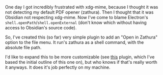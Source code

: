 One day I got incredibly frustrated with xdg-mime, because I thought it was not detecting my default PDF opener (zathura). Then I thought that it was Obsidian not respecting xdg-mime. Now I've come to blame Electron's ```shell.openPath```/```shell.openExternal``` (don't know which without having access to Obsidian's source code).

So, I've created this (so far) very simple plugin to add an "Open in Zathura" option to the file menu. It run's zathura as a shell command, with the absolute file path. 

I'd like to expand this to be more customizable (see [this](https://github.com/phibr0/obsidian-open-with) plugin, which I've  based the initial outline of this one on), but who knows if that's really worth it anyways. It does it's job perfectly on my machine. 